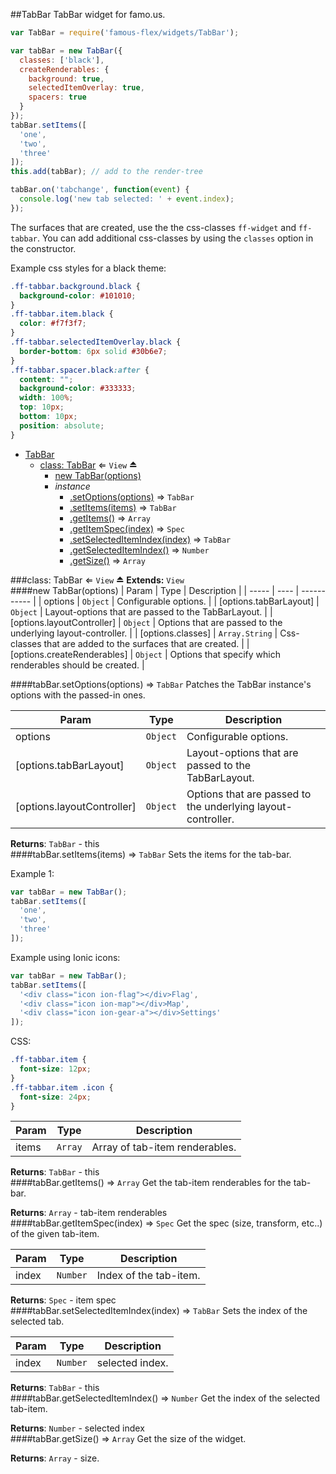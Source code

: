 <a name="module_TabBar"></a>
##TabBar
TabBar widget for famo.us.

```javascript
var TabBar = require('famous-flex/widgets/TabBar');

var tabBar = new TabBar({
  classes: ['black'],
  createRenderables: {
    background: true,
    selectedItemOverlay: true,
    spacers: true
  }
});
tabBar.setItems([
  'one',
  'two',
  'three'
]);
this.add(tabBar); // add to the render-tree

tabBar.on('tabchange', function(event) {
  console.log('new tab selected: ' + event.index);
});
```

The surfaces that are created, use the the css-classes `ff-widget` and `ff-tabbar`.
You can add additional css-classes by using the `classes` option in the constructor.

Example css styles for a black theme:

```css
.ff-tabbar.background.black {
  background-color: #101010;
}
.ff-tabbar.item.black {
  color: #f7f3f7;
}
.ff-tabbar.selectedItemOverlay.black {
  border-bottom: 6px solid #30b6e7;
}
.ff-tabbar.spacer.black:after {
  content: "";
  background-color: #333333;
  width: 100%;
  top: 10px;
  bottom: 10px;
  position: absolute;
}
```


* [TabBar](#module_TabBar)
  * [class: TabBar](#exp_module_TabBar--TabBar) ⇐ <code>View</code> ⏏
    * [new TabBar(options)](#new_module_TabBar--TabBar_new)
    * _instance_
      * [.setOptions(options)](#module_TabBar--TabBar#setOptions) ⇒ <code>TabBar</code>
      * [.setItems(items)](#module_TabBar--TabBar#setItems) ⇒ <code>TabBar</code>
      * [.getItems()](#module_TabBar--TabBar#getItems) ⇒ <code>Array</code>
      * [.getItemSpec(index)](#module_TabBar--TabBar#getItemSpec) ⇒ <code>Spec</code>
      * [.setSelectedItemIndex(index)](#module_TabBar--TabBar#setSelectedItemIndex) ⇒ <code>TabBar</code>
      * [.getSelectedItemIndex()](#module_TabBar--TabBar#getSelectedItemIndex) ⇒ <code>Number</code>
      * [.getSize()](#module_TabBar--TabBar#getSize) ⇒ <code>Array</code>

<a name="exp_module_TabBar--TabBar"></a>
###class: TabBar ⇐ <code>View</code> ⏏
**Extends:** <code>View</code>  
<a name="new_module_TabBar--TabBar_new"></a>
####new TabBar(options)
| Param | Type | Description |
| ----- | ---- | ----------- |
| options | <code>Object</code> | Configurable options. |
| \[options.tabBarLayout\] | <code>Object</code> | Layout-options that are passed to the TabBarLayout. |
| \[options.layoutController\] | <code>Object</code> | Options that are passed to the underlying layout-controller. |
| \[options.classes\] | <code>Array.String</code> | Css-classes that are added to the surfaces that are created. |
| \[options.createRenderables\] | <code>Object</code> | Options that specify which renderables should be created. |

<a name="module_TabBar--TabBar#setOptions"></a>
####tabBar.setOptions(options) ⇒ <code>TabBar</code>
Patches the TabBar instance's options with the passed-in ones.

| Param | Type | Description |
| ----- | ---- | ----------- |
| options | <code>Object</code> | Configurable options. |
| \[options.tabBarLayout\] | <code>Object</code> | Layout-options that are passed to the TabBarLayout. |
| \[options.layoutController\] | <code>Object</code> | Options that are passed to the underlying layout-controller. |

**Returns**: <code>TabBar</code> - this  
<a name="module_TabBar--TabBar#setItems"></a>
####tabBar.setItems(items) ⇒ <code>TabBar</code>
Sets the items for the tab-bar.

Example 1:

```javascript
var tabBar = new TabBar();
tabBar.setItems([
  'one',
  'two',
  'three'
]);
```

Example using Ionic icons:

```javascript
var tabBar = new TabBar();
tabBar.setItems([
  '<div class="icon ion-flag"></div>Flag',
  '<div class="icon ion-map"></div>Map',
  '<div class="icon ion-gear-a"></div>Settings'
]);
```

CSS:

```css
.ff-tabbar.item {
  font-size: 12px;
}
.ff-tabbar.item .icon {
  font-size: 24px;
}
```

| Param | Type | Description |
| ----- | ---- | ----------- |
| items | <code>Array</code> | Array of tab-item renderables. |

**Returns**: <code>TabBar</code> - this  
<a name="module_TabBar--TabBar#getItems"></a>
####tabBar.getItems() ⇒ <code>Array</code>
Get the tab-item renderables for the tab-bar.

**Returns**: <code>Array</code> - tab-item renderables  
<a name="module_TabBar--TabBar#getItemSpec"></a>
####tabBar.getItemSpec(index) ⇒ <code>Spec</code>
Get the spec (size, transform, etc..) of the given tab-item.

| Param | Type | Description |
| ----- | ---- | ----------- |
| index | <code>Number</code> | Index of the tab-item. |

**Returns**: <code>Spec</code> - item spec  
<a name="module_TabBar--TabBar#setSelectedItemIndex"></a>
####tabBar.setSelectedItemIndex(index) ⇒ <code>TabBar</code>
Sets the index of the selected tab.

| Param | Type | Description |
| ----- | ---- | ----------- |
| index | <code>Number</code> | selected index. |

**Returns**: <code>TabBar</code> - this  
<a name="module_TabBar--TabBar#getSelectedItemIndex"></a>
####tabBar.getSelectedItemIndex() ⇒ <code>Number</code>
Get the index of the selected tab-item.

**Returns**: <code>Number</code> - selected index  
<a name="module_TabBar--TabBar#getSize"></a>
####tabBar.getSize() ⇒ <code>Array</code>
Get the size of the widget.

**Returns**: <code>Array</code> - size.  
